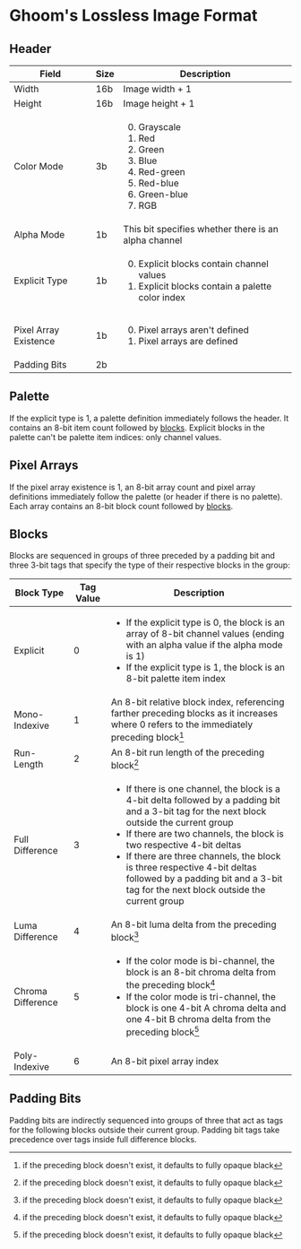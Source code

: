 # Ghoom's Lossless Image Format

## Header

Field                |Size|Description
---------------------|----|-----------
Width                |16b |Image width + 1
Height               |16b |Image height + 1
Color Mode           |3b  |<ol start="0"><li>Grayscale<li>Red<li>Green<li>Blue<li>Red-green<li>Red-blue<li>Green-blue<li>RGB
Alpha Mode           |1b  |This bit specifies whether there is an alpha channel
Explicit Type        |1b  |<ol start="0"><li>Explicit blocks contain channel values<li>Explicit blocks contain a palette color index
Pixel Array Existence|1b  |<ol start="0"><li>Pixel arrays aren't defined<li>Pixel arrays are defined
Padding Bits         |2b  |

## Palette

If the explicit type is 1, a palette definition immediately follows the header. It contains an 8-bit item count followed by [blocks](#blocks). Explicit blocks in the palette can't be palette item indices: only channel values.

## Pixel Arrays

If the pixel array existence is 1, an 8-bit array count and pixel array definitions immediately follow the palette (or header if there is no palette). Each array contains an 8-bit block count followed by [blocks](#blocks).

## Blocks

Blocks are sequenced in groups of three preceded by a padding bit and three 3-bit tags that specify the type of their respective blocks in the group:

Block Type       |Tag Value|Description
-----------------|---------|-----------
Explicit         |0        |<ul><li>If the explicit type is 0, the block is an array of 8-bit channel values (ending with an alpha value if the alpha mode is 1)<li>If the explicit type is 1, the block is an 8-bit palette item index
Mono-Indexive    |1        |An 8-bit relative block index, referencing farther preceding blocks as it increases where 0 refers to the immediately preceding block[^preceding]
Run-Length       |2        |An 8-bit run length of the preceding block[^preceding]
Full Difference  |3        |<ul><li>If there is one channel, the block is a 4-bit delta followed by a padding bit and a 3-bit tag for the next block outside the current group<li>If there are two channels, the block is two respective 4-bit deltas<li>If there are three channels, the block is three respective 4-bit deltas followed by a padding bit and a 3-bit tag for the next block outside the current group
Luma Difference  |4        |An 8-bit luma delta from the preceding block[^preceding]
Chroma Difference|5        |<ul><li>If the color mode is bi-channel, the block is an 8-bit chroma delta from the preceding block[^preceding]<li>If the color mode is tri-channel, the block is one 4-bit A chroma delta and one 4-bit B chroma delta from the preceding block[^preceding]
Poly-Indexive    |6        |An 8-bit pixel array index

[^preceding]: if the preceding block doesn't exist, it defaults to fully opaque black

## Padding Bits

Padding bits are indirectly sequenced into groups of three that act as tags for the following blocks outside their current group. Padding bit tags take precedence over tags inside full difference blocks.
